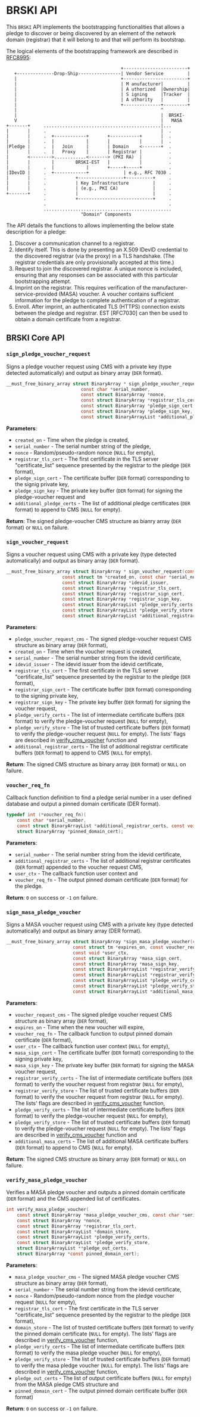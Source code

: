 # BRSKI API
This `BRSKI` API implements the bootstrapping functionalities that allows a pledge to discover or being discovered by an element of the network domain (registrar) that it will belong to and that will perform its bootstrap.

The logical elements of the bootstrapping framework are described in [RFC8995](https://www.rfc-editor.org/rfc/rfc8995.html):
```
                                           +------------------------+
   +--------------Drop-Ship----------------| Vendor Service         |
   |                                       +------------------------+
   |                                       | M anufacturer|         |
   |                                       | A uthorized  |Ownership|
   |                                       | S igning     |Tracker  |
   |                                       | A uthority   |         |
   |                                       +--------------+---------+
   |                                                      ^
   |                                                      |  BRSKI-
   V                                                      |   MASA
+-------+     ............................................|...
|       |     .                                           |  .
|       |     .  +------------+       +-----------+       |  .
|       |     .  |            |       |           |       |  .
|Pledge |     .  |   Join     |       | Domain    <-------+  .
|       |     .  |   Proxy    |       | Registrar |          .
|       <-------->............<-------> (PKI RA)  |          .
|       |        |        BRSKI-EST   |           |          .
|       |     .  |            |       +-----+-----+          .
|IDevID |     .  +------------+             | e.g., RFC 7030 .
|       |     .           +-----------------+----------+     .
|       |     .           | Key Infrastructure         |     .
|       |     .           | (e.g., PKI CA)             |     .
+-------+     .           |                            |     .
              .           +----------------------------+     .
              .                                              .
              ................................................
                            "Domain" Components
```

The API details the functions to allows implementing the below state description for a pledge:

1. Discover a communication channel to a registrar.
2. Identify itself. This is done by presenting an X.509 IDevID credential to the discovered registrar (via the proxy) in a TLS handshake. (The registrar credentials are only provisionally accepted at this time.)
3. Request to join the discovered registrar. A unique nonce is included, ensuring that any responses can be associated with this particular bootstrapping attempt.
4. Imprint on the registrar. This requires verification of the manufacturer-service-provided (MASA) voucher. A voucher contains sufficient information for the pledge to complete authentication of a registrar.
5. Enroll. After imprint, an authenticated TLS (HTTPS) connection exists between the pledge and registrar. EST [RFC7030] can then be used to obtain a domain certificate from a registrar.

## BRSKI Core API

### `sign_pledge_voucher_request`
Signs a pledge voucher request using CMS with a private key (type detected automatically) and output as binary array (`DER` format).
```c
__must_free_binary_array struct BinaryArray * sign_pledge_voucher_request(const struct tm *created_on,
                            const char *serial_number,
                            const struct BinaryArray *nonce,
                            const struct BinaryArray *registrar_tls_cert,
                            const struct BinaryArray *pledge_sign_cert,
                            const struct BinaryArray *pledge_sign_key,
                            const struct BinaryArrayList *additional_pledge_certs);
```
**Parameters**:
* `created_on` - Time when the pledge is created,
* `serial_number` - The serial number string of the pledge,
* `nonce` - Random/pseudo-random nonce (`NULL` for empty),
* `registrar_tls_cert` - The first certificate in the TLS server "certificate_list" sequence presented by the registrar to the pledge (`DER` format),
* `pledge_sign_cert` - The certificate buffer (`DER` format) corresponding to the signig private key,
* `pledge_sign_key` - The private key buffer (`DER` format) for signing the pledge-voucher request and
* `additional_pledge_certs` - The list of additional pledge certificates (`DER` format) to append to CMS (`NULL` for empty).

**Return**:
The signed pledge-voucher CMS structure as bianry array (`DER` format) or `NULL` on failure.

### `sign_voucher_request`
Signs a voucher request using CMS with a private key (type detected automatically) and output as binary array (`DER` format).
```c
__must_free_binary_array struct BinaryArray * sign_voucher_request(const struct BinaryArray *pledge_voucher_request_cms,
                     const struct tm *created_on, const char *serial_number,
                     const struct BinaryArray *idevid_issuer,
                     const struct BinaryArray *registrar_tls_cert,
                     const struct BinaryArray *registrar_sign_cert,
                     const struct BinaryArray *registrar_sign_key,
                     const struct BinaryArrayList *pledge_verify_certs,
                     const struct BinaryArrayList *pledge_verify_store,
                     const struct BinaryArrayList *additional_registrar_certs);
```
**Parameters**:
* `pledge_voucher_request_cms` - The signed pledge-voucher request CMS structure as binary array (`DER` format),
* `created_on` - Time when the voucher request is created,
* `serial_number` - The serial number string from the idevid certificate,
* `idevid_issuer` - The idevid issuer from the idevid certificate,
* `registrar_tls_cert` - The first certificate in the TLS server "certificate_list" sequence presented by the registrar to the pledge (`DER` format),
* `registrar_sign_cert` - The certificate buffer (`DER` format) corresponding to the signing private key,
* `registrar_sign_key` - The private key buffer (`DER` format) for signing the voucher request,
* `pledge_verify_certs` - The list of intermediate certificate buffers (`DER` format) to verify the pledge-voucher request (`NULL` for empty),
* `pledge_verify_store` - The list of trusted certificate buffers (`DER` format) to verify the pledge-voucher request (`NULL` for empty). The lists' flags are described in [verify_cms_voucher](./voucher.md#verify_cms_voucher) function and
* `additional_registrar_certs` - The list of additional registrar certificate buffers (`DER` format) to append to CMS (`NULL` for empty).

**Return**:
The signed CMS structure as binary array (`DER` format) or `NULL` on failure.

### `voucher_req_fn`
Callback function definition to find a pledge serial number in a user defined database and output a pinned domain certificate (DER format).
```c
typedef int (*voucher_req_fn)(
    const char *serial_number,
    const struct BinaryArrayList *additional_registrar_certs, const void *user_ctx,
    struct BinaryArray *pinned_domain_cert);
```

**Parameters**:
* `serial_number` - The serial number string from the idevid certificate,
* `additional_registrar_certs` - The list of additional registrar certificates (`DER` format) appended to the voucher request CMS,
* `user_ctx` - The callback function user context and
* `voucher_req_fn` - The output pinned domain certificate (`DER` format) for the pledge.

**Return**: `0` on success or `-1` on failure.

### `sign_masa_pledge_voucher`
Signs a MASA voucher request using CMS with a private key (type detected automatically) and output as binary array (DER format).

```c
__must_free_binary_array struct BinaryArray *sign_masa_pledge_voucher(const struct BinaryArray *voucher_request_cms,
                         const struct tm *expires_on, const voucher_req_fn cb,
                         const void *user_ctx,
                         const struct BinaryArray *masa_sign_cert,
                         const struct BinaryArray *masa_sign_key,
                         const struct BinaryArrayList *registrar_verify_certs,
                         const struct BinaryArrayList *registrar_verify_store,
                         const struct BinaryArrayList *pledge_verify_certs,
                         const struct BinaryArrayList *pledge_verify_store,
                         const struct BinaryArrayList *additional_masa_certs);
```
**Parameters**:
* `voucher_request_cms` - The signed pledge voucher request CMS structure as binary array (`DER` format),
* `expires_on` - Time when the new voucher will expire,
* `voucher_req_fn` - The callback function to output pinned domain certificate (`DER` format),
* `user_ctx` - The callback function user context (`NULL` for empty),
* `masa_sign_cert` - The certificate buffer (`DER` format) corresponding to the signing private key,
* `masa_sign_key` - The private key buffer (`DER` format) for signing the MASA voucher request,
* `registrar_verify_certs` - The list of intermediate certificate buffers (`DER` format) to verify the voucher request from registrar (`NULL` for empty),
* `registrar_verify_store` - The list of trusted certificate buffers (`DER` format) to verify the voucher request from registrar (`NULL` for empty). The lists' flags are described in [verify_cms_voucher](./voucher.md#verify_cms_voucher) function,
* `pledge_verify_certs` - The list of intermediate certificate buffers (`DER` format) to verify the pledge-voucher request (`NULL` for empty),
* `pledge_verify_store` - The list of trusted certificate buffers (`DER` format) to verify the pledge-voucher request (`NULL` for empty). The lists' flags are described in [verify_cms_voucher](./voucher.md#verify_cms_voucher) function and
* `additional_masa_certs` - The list of additional MASA certificate buffers (`DER` format) to append to CMS (`NULL` for empty).

**Return**:
The signed CMS structure as binary array (`DER` format) or `NULL` on failure.

### `verify_masa_pledge_voucher`
Verifies a MASA pledge voucher and outputs a pinned domain certificate (`DER` format) and the CMS appended list of certificates.
```c
int verify_masa_pledge_voucher(
    const struct BinaryArray *masa_pledge_voucher_cms, const char *serial_number,
    const struct BinaryArray *nonce,
    const struct BinaryArray *registrar_tls_cert,
    const struct BinaryArrayList *domain_store,
    const struct BinaryArrayList *pledge_verify_certs,
    const struct BinaryArrayList *pledge_verify_store,
    struct BinaryArrayList **pledge_out_certs,
    struct BinaryArray *const pinned_domain_cert);
```

**Parameters**:
* `masa_pledge_voucher_cms` - The signed MASA pledge voucher CMS structure as binary array (`DER` format),
* `serial_number` - The serial number string from the idevid certificate,
* `nonce` - Random/pseudo-random nonce from the pledge voucher request (`NULL` for empty),
* `registrar_tls_cert` - The first certificate in the TLS server "certificate_list" sequence presented by the registrar to the pledge (`DER` format),
* `domain_store` - The list of trusted certificate buffers (`DER` format) to verify the pinned domain certificate (`NULL` for empty). The lists' flags are described in [verify_cms_voucher](./voucher.md#verify_cms_voucher) function,
* `pledge_verify_certs` - The list of intermediate certificate buffers (`DER` format) to verify the masa pledge voucher (`NULL` for empty),
* `pledge_verify_store` - The list of trusted certificate buffers (`DER` format) to verify the masa pledge voucher (`NULL` for empty). The lists' flags are described in [verify_cms_voucher](./voucher.md#verify_cms_voucher) function,
* `pledge_out_certs` - The list of output certificate buffers (`NULL` for empty) from the MASA pledge CMS structure and
* `pinned_domain_cert` - The output pinned domain certificate buffer (`DER` format)

**Return**:
`0` on success or `-1` on failure.
